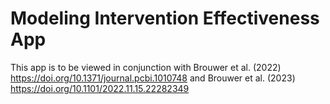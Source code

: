 # Modeling Intervention Effectiveness App

This app is to be viewed in conjunction with Brouwer et al. (2022) https://doi.org/10.1371/journal.pcbi.1010748 and Brouwer et al. (2023) https://doi.org/10.1101/2022.11.15.22282349
